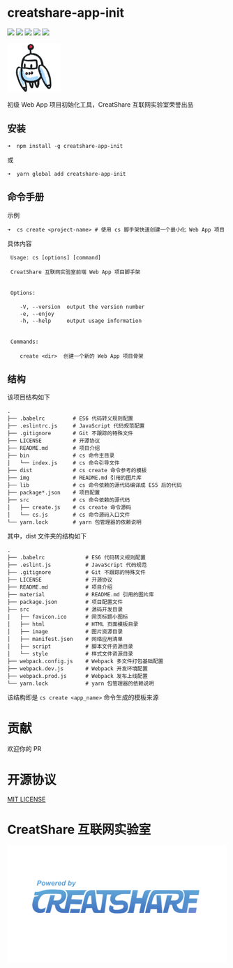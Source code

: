# creatshare-app-init

[![](https://img.shields.io/npm/v/@cycle/core.svg)](https://www.npmjs.com/package/creatshare-app-init) [![](https://img.shields.io/badge/eslint-standard-green.svg)](https://eslint.org/) ![](https://img.shields.io/badge/contributors-2-blue.svg) [![](https://img.shields.io/badge/license-MIT-lightgrey.svg)](https://github.com/creatshare-demos/creatshare-app-init/blob/master/LICENSE)
[![](https://img.shields.io/badge/version-v2.1.0-yellow.svg)](https://www.npmjs.com/package/creatshare-app-init)

![](./img/robot.png)

初级 Web App 项目初始化工具，CreatShare 互联网实验室荣誉出品

## 安装

```
➜  npm install -g creatshare-app-init
```

或

```
➜  yarn global add creatshare-app-init
```

## 命令手册

示例

```
➜  cs create <project-name> # 使用 cs 脚手架快速创建一个最小化 Web App 项目
```

具体内容

```
 Usage: cs [options] [command]

 CreatShare 互联网实验室前端 Web App 项目脚手架


 Options:

    -V, --version  output the version number
    -e, --enjoy
    -h, --help     output usage information


 Commands:

    create <dir>  创建一个新的 Web App 项目骨架
```

## 结构

该项目结构如下

```
.
├── .babelrc         # ES6 代码转义规则配置
├── .eslintrc.js     # JavaScript 代码规范配置
├── .gitignore       # Git 不跟踪的特殊文件
├── LICENSE          # 开源协议
├── README.md        # 项目介绍
├── bin              # cs 命令主目录
│   └── index.js     # cs 命令引导文件
├── dist             # cs create 命令参考的模板
├── img              # README.md 引用的图片库
├── lib              # cs 命令依赖的源代码编译成 ES5 后的代码
├── package*.json    # 项目配置
├── src              # cs 命令依赖的源代码
│   ├── create.js    # cs create 命令源码
│   └── cs.js        # cs 命令源码入口文件
└── yarn.lock        # yarn 包管理器的依赖说明
```

其中，dist 文件夹的结构如下

```
.
├── .babelrc             # ES6 代码转义规则配置
├── .eslint.js           # JavaScript 代码规范
├── .gitignore           # Git 不跟踪的特殊文件
├── LICENSE              # 开源协议
├── README.md            # 项目介绍
├── material             # README.md 引用的图片库
├── package.json         # 项目配置文件
├── src                  # 源码开发目录
│   ├── favicon.ico      # 网页标题小图标
│   ├── html             # HTML 页面模板目录
│   ├── image            # 图片资源目录
│   ├── manifest.json    # 网络应用清单
│   ├── script           # 脚本文件资源目录
│   └── style            # 样式文件资源目录
├── webpack.config.js    # Webpack 多文件打包基础配置
├── webpack.dev.js       # Webpack 开发环境配置
├── webpack.prod.js      # Webpack 发布上线配置
└── yarn.lock            # yarn 包管理器的依赖说明
```

该结构即是 ```cs create <app_name>``` 命令生成的模板来源

# 贡献

欢迎你的 PR

# 开源协议

[MIT LICENSE](./LICENSE)

# CreatShare 互联网实验室

![CreatShare-logo-powerby.png](./img/CreatShare.png)